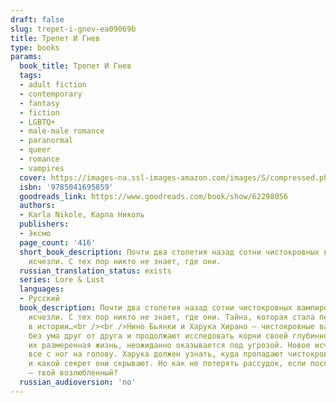 ```yaml
---
draft: false
slug: trepet-i-gnev-ea09069b
title: Трепет И Гнев
type: books
params:
  book_title: Трепет И Гнев
  tags:
  - adult fiction
  - contemporary
  - fantasy
  - fiction
  - LGBTQ+
  - male-male romance
  - paranormal
  - queer
  - romance
  - vampires
  cover: https://images-na.ssl-images-amazon.com/images/S/compressed.photo.goodreads.com/books/1662383558i/62298056.jpg
  isbn: '9785041695859'
  goodreads_link: https://www.goodreads.com/book/show/62298056
  authors:
  - Karla Nikole, Карла Николь
  publishers:
  - Эксмо
  page_count: '416'
  short_book_description: Почти два столетия назад сотни чистокровных вампиров бесследно
    исчезли. С тех пор никто не знает, где они.
  russian_translation_status: exists
  series: Lore & Lust
  languages:
  - Русский
  book_description: Почти два столетия назад сотни чистокровных вампиров бесследно
    исчезли. С тех пор никто не знает, где они. Тайна, которая стала переломным моментом
    в истории…<br /><br />Нино Бьянки и Харука Хирано — чистокровные вампиры, которые
    без ума друг от друга и продолжают исследовать корни своей глубинной связи. Но
    их размеренная жизнь, неожиданно оказывается под угрозой. Новое исчезновение переворачивает
    все с ног на голову. Харука должен узнать, куда пропадают чистокровные вампиры
    и какой секрет они скрывают. Но как не потерять рассудок, если последний пропавший
    — твой возлюбленный?
  russian_audioversion: 'no'
---
```


